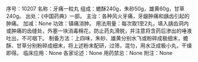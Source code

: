序号：10207
名称：牙痛一粒丸
组成：蟾酥240g，朱砂50g，雄黄60g，甘草240g。
出处：《中国药典》一部。
主治：各种风火牙痛，牙龈肿痛和龋齿引起的肿痛。
加减：None
功效：镇痛消肿。
用法用量：每次取1至2丸，填入龋齿洞内或肿痛的齿缝处，外塞一块消毒棉花，防止药丸滑脱，并注意将含药后渗出的唾液吐出，不可咽下。
制备方法：上四味，朱砂、雄黄分别水飞或粉碎成极细末，蟾酥、甘草分别粉碎成细末，将上述粉末配研，过筛，混匀，用水泛成极小丸，干燥即得。
临床应用：None
各家论述：None
用药禁忌：None
附注：None
